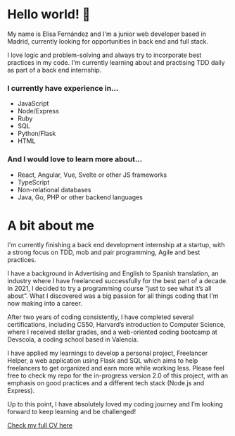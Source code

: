 # Hello world! 👋

My name is Elisa Fernández and I'm a junior web developer based in Madrid, currently looking for opportunities in back end and full stack.

I love logic and problem-solving and always try to incorporate best practices in my code. I'm currently learning about and practising TDD daily as part of a back end internship.
### I currently have experience in...
- JavaScript
- Node/Express
- Ruby
- SQL
- Python/Flask
- HTML
### And I would love to learn more about...
- React, Angular, Vue, Svelte or other JS frameworks
- TypeScript
- Non-relational databases
- Java, Go, PHP or other backend languages

# A bit about me
I'm currently finishing a back end development internship at a startup, with a strong focus on TDD, mob and pair programming, Agile and best practices.

I have a background in Advertising and English to Spanish translation, an industry where I have freelanced successfully for the best part of a decade. In 2021, I decided to try a programming course “just to see what it’s all about”. What I discovered was a big passion for all things coding that I'm now making into a career.

After two years of coding consistently, I have completed several certifications, including CS50, Harvard’s introduction to Computer Science, where I received stellar grades, and a web-oriented coding bootcamp at Devscola, a coding school based in Valencia.

I have applied my learnings to develop a personal project, Freelancer Helper, a web application using Flask and SQL which aims to help freelancers to get organized and earn more while working less. Please feel free to check my repo for the in-progress version 2.0 of this project, with an emphasis on good practices and a different tech stack (Node.js and Express). 

Up to this point, I have absolutely loved my coding journey and I’m looking forward to keep learning and be challenged!

[Check my full CV here](https://traduccionpublicidad.files.wordpress.com/2023/06/elisa-fernandez-coding-cv.pdf)
